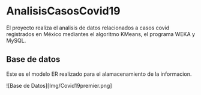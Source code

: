 # AnalisisCasosCovid19

El proyecto realiza el analisis de datos relacionados a casos covid registrados en México mediantes el algoritmo KMeans, el programa WEKA y MySQL.

## Base de datos

Este es el modelo ER realizado para el alamacenamiento de la informacion.

![Base de Datos][Img/Covid19premier.png]
